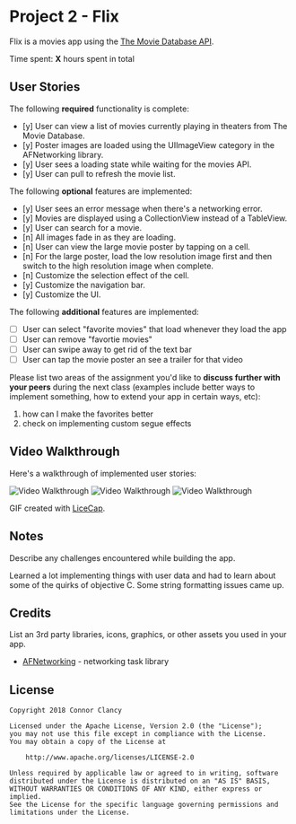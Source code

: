 # Project 2 - Flix

Flix is a movies app using the [The Movie Database API](http://docs.themoviedb.apiary.io/#).

Time spent: **X** hours spent in total

## User Stories

The following **required** functionality is complete:

- [y] User can view a list of movies currently playing in theaters from The Movie Database.
- [y] Poster images are loaded using the UIImageView category in the AFNetworking library.
- [y] User sees a loading state while waiting for the movies API.
- [y] User can pull to refresh the movie list.

The following **optional** features are implemented:

- [y] User sees an error message when there's a networking error.
- [y] Movies are displayed using a CollectionView instead of a TableView.
- [y] User can search for a movie.
- [n] All images fade in as they are loading.
- [n] User can view the large movie poster by tapping on a cell.
- [n] For the large poster, load the low resolution image first and then switch to the high resolution image when complete.
- [n] Customize the selection effect of the cell.
- [y] Customize the navigation bar.
- [y] Customize the UI.

The following **additional** features are implemented:

- [ ] User can select "favorite movies" that load whenever they load the app
- [ ] User can remove "favortie movies" 
- [ ] User can swipe away to get rid of the text bar
- [ ] User can tap the movie poster an see a trailer for that video

Please list two areas of the assignment you'd like to **discuss further with your peers** during the next class (examples include better ways to implement something, how to extend your app in certain ways, etc):

1. how can I make the favorites better
2. check on implementing custom segue effects

## Video Walkthrough

Here's a walkthrough of implemented user stories:

<img src='https://imgur.com/5ZPH9Vh.gif' title='Video Walkthrough' width='' alt='Video Walkthrough' />
<img src='https://imgur.com/LJpvSES.gif' title='Video Walkthrough' width='' alt='Video Walkthrough' />
<img src='https://imgur.com/vMrMClb.gif' title='Video Walkthrough' width='' alt='Video Walkthrough' />

GIF created with [LiceCap](http://www.cockos.com/licecap/).

## Notes

Describe any challenges encountered while building the app.

Learned a lot implementing things with user data and had to learn about some of the quirks of objective C.
Some string formatting issues came up.

## Credits

List an 3rd party libraries, icons, graphics, or other assets you used in your app.

- [AFNetworking](https://github.com/AFNetworking/AFNetworking) - networking task library

## License

    Copyright 2018 Connor Clancy

    Licensed under the Apache License, Version 2.0 (the "License");
    you may not use this file except in compliance with the License.
    You may obtain a copy of the License at

        http://www.apache.org/licenses/LICENSE-2.0

    Unless required by applicable law or agreed to in writing, software
    distributed under the License is distributed on an "AS IS" BASIS,
    WITHOUT WARRANTIES OR CONDITIONS OF ANY KIND, either express or implied.
    See the License for the specific language governing permissions and
    limitations under the License.
